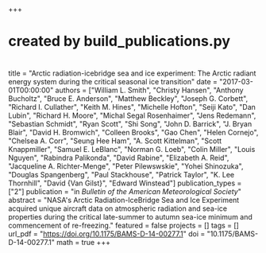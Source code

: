 +++
#
# created by build_publications.py
#
title = "Arctic radiation-icebridge sea and ice experiment: The Arctic radiant energy system during the critical seasonal ice transition"
date = "2017-03-01T00:00:00"
authors = ["William L. Smith", "Christy Hansen", "Anthony Bucholtz", "Bruce E. Anderson", "Matthew Beckley", "Joseph G. Corbett", "Richard I. Cullather", "Keith M. Hines", "Michelle Hofton", "Seiji Kato", "Dan Lubin", "Richard H. Moore", "Michal Segal Rosenhaimer", "Jens Redemann", "Sebastian Schmidt", "Ryan Scott", "Shi Song", "John D. Barrick", "J. Bryan Blair", "David H. Bromwich", "Colleen Brooks", "Gao Chen", "Helen Cornejo", "Chelsea A. Corr", "Seung Hee Ham", "A. Scott Kittelman", "Scott Knappmiller", "Samuel E. LeBlanc", "Norman G. Loeb", "Colin Miller", "Louis Nguyen", "Rabindra Palikonda", "David Rabine", "Elizabeth A. Reid", "Jacqueline A. Richter-Menge", "Peter Pilewswskie", "Yohei Shinozuka", "Douglas Spangenberg", "Paul Stackhouse", "Patrick Taylor", "K. Lee Thornhill", "David {Van Gilst}", "Edward Winstead"]
publication_types = ["2"]
publication = "in *Bulletin of the American Meteorological Society*"
abstract = "NASA's Arctic Radiation-IceBridge Sea and Ice Experiment acquired unique aircraft data on atmospheric radiation and sea-ice properties during the critical late-summer to autumn sea-ice minimum and commencement of re-freezing."
featured = false
projects = []
tags = []
url_pdf = "https://doi.org/10.1175/BAMS-D-14-00277.1"
doi = "10.1175/BAMS-D-14-00277.1"
math = true
+++
